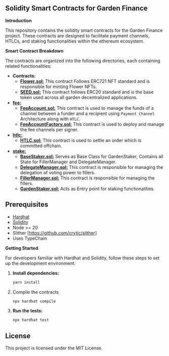 ## Solidity Smart Contracts for Garden Finance

**Introduction**

This repository contains the solidity smart contracts for the Garden Finance project. These contracts are designed to facilitate payment channels, HTLCs, and staking functionalities within the ethereum ecosystem.

**Smart Contract Breakdown**

The contracts are organized into the following directories, each containing related functionalities:

- **Contracts:**
    - [**Flower.sol:**](./contracts/Flower.sol) This contract Follows ERC721 NFT standard and is responsible for minting Flower NFTs.
    - [**SEED.sol:**](./contracts/SEED.sol) This contract follows ERC20 standard and is the base token used across all garden decentralized applications.
- [**fee:**](./contracts/fee/README.md)
    - [**FeeAccount.sol:**](./contracts/fee/FeeAccount.sol) This contract is used to manage the funds of a channel between a funder and a recipient using `Payment Channel` Architecture along with `HTLC`.
    - [**FeeAccountFactory.sol:**](./contracts/fee/FeeAccountFactory.sol) This contract is used to deploy and manage the fee channels per signer.
- [**htlc:**](./contracts/htlc/Readme.md)
    - [**HTLC.sol:**](./contracts/htlc/HTLC.sol) This contract is used to settle an order which is committed offchain.
- [**stake:**](./contracts/stake/README.md)
    - [**BaseStaker.sol:**](./contracts/stake/BaseStaker.sol) Serves as Base Class for GardenStaker, Contains all State for FillerManager and DelegateManager.
    - [**DelegateManager.sol:**](./contracts/stake/DelegateManager.sol) This contract is responsible for managing the delegation of voting power to fillers.
    - [**FillerManager.sol:**](./contracts/stake/FillerManager.sol) This contract is responsible for managing the fillers.
    - [**GardenStaker.sol:**](./contracts/stake/GardenStaker.sol) Acts as Entry point for staking functionalities.

## Prerequisites
- [Hardhat](https://hardhat.org/)
- [Solidity](https://docs.soliditylang.org/)
- Node >= 20
- Slither [https://github.com/crytic/slither]
- Uses TypeChain

**Getting Started**

For developers familiar with Hardhat and Solidity, follow these steps to set up the development environment:

1. **Install dependencies:**
   ```bash
   yarn install
   ```

2. Compile the contracts
   ```bash
   npx hardhat compile
   ```

3. **Run the tests:**
   ```bash
   npx hardhat test
   ```

## License
This project is licensed under the MIT License.